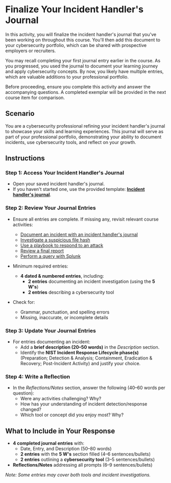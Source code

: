 # **Finalize Your Incident Handler's Journal**

In this activity, you will finalize the incident handler's journal that you've been working on throughout this course. You'll then add this document to your cybersecurity portfolio, which can be shared with prospective employers or recruiters.

You may recall completing your first journal entry earlier in the course. As you progressed, you used the journal to document your learning journey and apply cybersecurity concepts. By now, you likely have multiple entries, which are valuable additions to your professional portfolio.

Before proceeding, ensure you complete this activity and answer the accompanying questions. A completed exemplar will be provided in the next course item for comparison.

## **Scenario**

You are a cybersecurity professional refining your incident handler's journal to showcase your skills and learning experiences. This journal will serve as part of your professional portfolio, demonstrating your ability to document incidents, use cybersecurity tools, and reflect on your growth.

## **Instructions**

### Step 1: Access Your Incident Handler's Journal

- Open your saved incident handler's journal.
- If you haven't started one, use the provided template: **[Incident handler's journal](./Incident-handler-s-journal.docx)**.

### Step 2: Review Your Journal Entries

- Ensure all entries are complete. If missing any, revisit relevant course activities:
  - [Document an incident with an incident handler's journal](../../1_Introduction_to_detection_and_incident_response/Portfolio_Activity:Document_an_incident_with_an_incident_handlers_journal/readme.md)
  - [Investigate a suspicious file hash](../../3_Incident_investigation_and_response/Activity_1:Investigate_a_suspicious_file_hash/)
  - [Use a playbook to respond to an attack](../../3_Incident_investigation_and_response/Activity_2:Use_playbook_to_respond_to_phishing_incident/readme.md)
  - [Review a final report](../../3_Incident_investigation_and_response/Activity_3:Review_a_final_report/readme.md)
  - [Perform a query with Splunk](../Activity_1:Preform_a_query_with_Splunk/readme.md)

- Minimum required entries:
  - **4 dated & numbered entries**, including:
    - **2 entries** documenting an incident investigation (using the **5 W's**)
    - **2 entries** describing a cybersecurity tool
- Check for:
  - Grammar, punctuation, and spelling errors
  - Missing, inaccurate, or incomplete details

### Step 3: Update Your Journal Entries

- For entries documenting an incident:
  - Add a **brief description (20–50 words)** in the *Description* section.
  - Identify the **NIST Incident Response Lifecycle phase(s)** (Preparation; Detection & Analysis; Containment, Eradication & Recovery; Post-Incident Activity) and justify your choice.

### Step 4: Write a Reflection

- In the *Reflections/Notes* section, answer the following (40–60 words per question):
  - Were any activities challenging? Why?
  - How has your understanding of incident detection/response changed?
  - Which tool or concept did you enjoy most? Why?

## **What to Include in Your Response**

- **4 completed journal entries** with:
  - Date, Entry, and Description (50–80 words)
  - **2 entries** with the **5 W's** section filled (4–6 sentences/bullets)
  - **2 entries** outlining a **cybersecurity tool** (3–5 sentences/bullets)
- **Reflections/Notes** addressing all prompts (6–9 sentences/bullets)

*Note: Some entries may cover both tools and incident investigations.*
